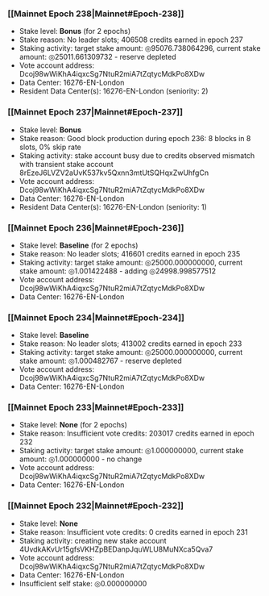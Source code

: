 ### [[Mainnet Epoch 238|Mainnet#Epoch-238]]
* Stake level: **Bonus** (for 2 epochs)
* Stake reason: No leader slots; 406508 credits earned in epoch 237
* Staking activity: target stake amount: ◎95076.738064296, current stake amount: ◎25011.661309732 - reserve depleted
* Vote account address: Dcoj98wWiKhA4iqxcSg7NtuR2miA7tZqtycMdkPo8XDw
* Data Center: 16276-EN-London
* Resident Data Center(s): 16276-EN-London (seniority: 2)
### [[Mainnet Epoch 237|Mainnet#Epoch-237]]
* Stake level: **Bonus**
* Stake reason: Good block production during epoch 236: 8 blocks in 8 slots, 0% skip rate
* Staking activity: stake account busy due to credits observed mismatch with transient stake account 8rEzeJ6LVZV2aUvK537kv5Qxnn3mtUtSQHqxZwUhfgCn
* Vote account address: Dcoj98wWiKhA4iqxcSg7NtuR2miA7tZqtycMdkPo8XDw
* Data Center: 16276-EN-London
* Resident Data Center(s): 16276-EN-London (seniority: 1)
### [[Mainnet Epoch 236|Mainnet#Epoch-236]]
* Stake level: **Baseline** (for 2 epochs)
* Stake reason: No leader slots; 416601 credits earned in epoch 235
* Staking activity: target stake amount: ◎25000.000000000, current stake amount: ◎1.001422488 - adding ◎24998.998577512
* Vote account address: Dcoj98wWiKhA4iqxcSg7NtuR2miA7tZqtycMdkPo8XDw
* Data Center: 16276-EN-London
### [[Mainnet Epoch 234|Mainnet#Epoch-234]]
* Stake level: **Baseline**
* Stake reason: No leader slots; 413002 credits earned in epoch 233
* Staking activity: target stake amount: ◎25000.000000000, current stake amount: ◎1.000482767 - reserve depleted
* Vote account address: Dcoj98wWiKhA4iqxcSg7NtuR2miA7tZqtycMdkPo8XDw
* Data Center: 16276-EN-London
### [[Mainnet Epoch 233|Mainnet#Epoch-233]]
* Stake level: **None** (for 2 epochs)
* Stake reason: Insufficient vote credits: 203017 credits earned in epoch 232
* Staking activity: target stake amount: ◎1.000000000, current stake amount: ◎1.000000000 - no change
* Vote account address: Dcoj98wWiKhA4iqxcSg7NtuR2miA7tZqtycMdkPo8XDw
* Data Center: 16276-EN-London
### [[Mainnet Epoch 232|Mainnet#Epoch-232]]
* Stake level: **None**
* Stake reason: Insufficient vote credits: 0 credits earned in epoch 231
* Staking activity: creating new stake account 4UvdkAKvUr15gfsVKHZpBEDanpJquWLU8MuNXca5Qva7
* Vote account address: Dcoj98wWiKhA4iqxcSg7NtuR2miA7tZqtycMdkPo8XDw
* Data Center: 16276-EN-London
* Insufficient self stake: ◎0.000000000